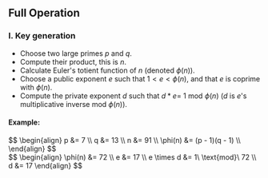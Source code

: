 ## Full Operation

### I. Key generation

* Choose two large primes $p$ and $q$.
* Compute their product, this is $n$.
* Calculate Euler's totient function of $n$ (denoted $\phi(n)$).
* Choose a public exponent $e$ such that $1 \lt e \lt \phi(n)$, and
  that $e$ is coprime with $\phi(n)$.
* Compute the private exponent $d$ such that $d * e =\ 1\
\text{mod}\ \phi(n)$ ($d$ is $e$'s multiplicative inverse $\text{mod}\
\phi(n)$).

#### Example:

<div class="split">
<div class="split-inner">
$$
\begin{align}
p &= 7 \\
q &= 13 \\
n &= 91 \\
\phi(n) &= (p - 1)(q - 1) \\
\end{align}
$$
</div>

<div class="split-inner">
$$
\begin{align}
\phi(n) &= 72 \\
e &= 17 \\
e \times d &= 1\ \text{mod}\ 72 \\
d &= 17
\end{align}
$$
</div>
</div>
